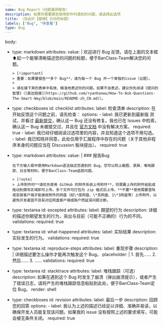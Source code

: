```yaml
---
name: Bug Report（问题漏洞报告）
description: 如果你需要报告使用软件时遇到的问题，请选择此选项
title: （将此栏【替换】为你的标题）
labels: ["Bug", "待查看"]
type: Bug
---
```

body:
  - type: markdown
    attributes:
      value: |
        欢迎进行 Bug 反馈。请在上面的文本框⬆️起一个能够清晰描述您的问题的标题，便于BanClass-Team解决您的问题。
        
        > [!important]
        > 重要：如果要报告**多个 Bug**，请为每一个 Bug 开一个单独的issue（议题）。
        >
        > 请在接下来的表单中有效、精准地表述你的问题。如果不会表述，建议你先阅读《提问的智慧》（[直达链接](https://github.com/ryanhanwu/How-To-Ask-Questions-The-Smart-Way/blob/main/README-zh_CN.md)）。
        
  - type: checkboxes
    id: checklist
    attributes:
      label: 检查清单
      description: 在开始反馈这个问题之前，请先检查：
      options:
        - label: 我已更新到最新版 测试，并看过 [最新提交](https://github.com/BanClass-Team/BanClass/commits)，确认这一 Bug 还没有修复。我也已在 Issues 中检索，确认这一 Bug 未被提交过，并且在 [官方文档](https://banclass.365sites.top) 中没有解决方案。
          required: true
        - label: 我已经仔细阅读过选项里的内容，并且知道这个选项不用勾选。
        - label: 我已知晓并同意，此处仅用于汇报程序中存在的问题（关于其他非程序本身的问题应当在 Discussion 板块提出）。
          required: true
  - type: markdown
    attributes: 
      value: |
        ### 报告Bug

        在下方输入框中使用Markdown语法描述您遇到的 Bug。您可以附上截图、录屏、堆栈跟踪、日志等材料，便于BanClass-Team追踪问题。

        > [!note]
        > 上传附件时**请优先使用 GitHub 的附件系统上传附件**，将需要上传的附件粘贴或拖动到撰写区域即可上传。多个文件可打包为 zip 格式后上传。**不要**使用需要登陆或安装客户端才能接收附件的网盘（如\*度网盘、\*克网盘、1\*3网盘等）上传附件，以避免开发者因不具有对应网盘客户端或账户而延误问题诊断。
  - type: textarea
    id: excepted
    attributes:
      label: 期望的行为
      description: 详细的描述你期望发生的行为，突出与目前（可能不正确的）行为的不同。
    validations:
      required: true
  - type: textarea
    id: what-happened
    attributes:
      label: 实际结果
      description: 实际发生的行为。
    validations:
      required: true
  - type: textarea
    id: reproduce-steps
    attributes:
      label: 重现步骤
      description: |
        详细描述要怎么操作才能再次触发这个 Bug。
      placeholder: |
        1. 首先……
        2. 然后……
        3. ……
    validations:
      required: true
  - type: textarea
    id: stacktrace
    attributes:
      label: 堆栈跟踪（可选）
      description: 如果在遇到这个 Bug 时发生了崩溃（弹出崩溃提示），或者产生了错误日志，请将产生的堆栈跟踪信息粘贴到此处，便于BanClass-Team定位 Bug。
      render: shell
<!--  - type: textarea
    id: diagnostics
    attributes:
      label: 诊断信息
      description: 在【应用设置】->【关于】->【查看诊断信息】中查看。请完整复制其中的诊断信息并粘贴到下面的文本输入框中，不要做任何更改。
      render: plaintext
    validations:
      required: true -->
  - type: checkboxes
    id: revision
    attributes:
      label: 最后一步
      description: 回顾您的回答
      options:
        - label: 我认为上述的描述已经足以详细、准确并易读，以确保开发人员能复现该问题。如果我的 issue 没有按照上述的要求填写，可能会被无条件关闭。
          required: true
